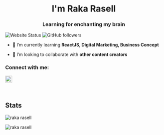 <h1 align="center">I'm Raka Rasell</h1>
<h3 align="center">Learning for enchanting my brain</h3>


![Website Status](https://img.shields.io/website?style=for-the-badge&up_message=ONLINE&url=https%3A%2F%2Fraselldev.github.io)
![GitHub followers](https://img.shields.io/github/followers/raselldev?logo=GitHub&style=for-the-badge)

- 🌱 I’m currently learning **ReactJS, Digital Marketing, Business Concept**

- 👯 I’m looking to collaborate with **other content creators**


### Connect with me:

<a href="https://www.linkedin.com/in/rrsll/" target="blank"><img src="https://cdn.jsdelivr.net/npm/simple-icons@3.0.1/icons/linkedin.svg" alt="raka rasell" height="22" width="22" /></a>

<br />

## Stats
<p><img align="left" src="https://github-readme-stats.vercel.app/api/top-langs/?username=raselldev&layout=compact&hide=html" alt="raka rasell" /></p>
<br>
<p><img align="center" src="https://github-readme-stats.vercel.app/api?username=raselldev&show_icons=true" alt="raka rasell" /></p>


